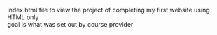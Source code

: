 index.html file to view the project of completing my first website using HTML only
<br>
goal is what was set out by course provider
